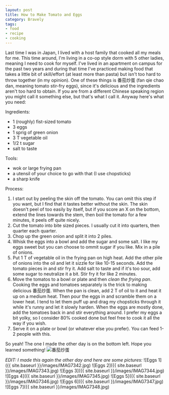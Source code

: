 ```yaml
---
layout: post
title: How to Make Tomato and Eggs
category: Bravely
tags:
- food
- recipe
- cooking
---
```


Last time I was in Japan, I lived with a host family that cooked all my meals for me. This time around, I'm living in a co-op style dorm with 5 other ladies, meaning I need to cook for myself. I've lived in an apartment on campus for the past two years and during that time I've practiced making food that takes a little bit of skill/effort (at least more than pasta) but isn't too hard to throw together (in my opinion). One of these things is 番茄炒蛋 (fan qie chao dan, meaning tomato stir-fry eggs), since it's delicious and the ingredients aren't too hard to obtain. If you are from a different Chinese speaking region you might call it something else, but that's what I call it. Anyway here's what you need:

Ingredients:


- 1 (roughly) fist-sized tomato
- 3 eggs
- 1 sprig of green onion
- 3 T vegetable oil
- 1/2 t sugar
- salt to taste

Tools:


- wok or large frying pan
- a utensil of your choice to go with that (I use chopsticks)
- a sharp knife

Process:

1. I start out by peeling the skin off the tomato. You can omit this step if you want, but I find that it tastes better without the skin. The skin doesn't peel of too easily by itself, but if you score an X on the bottom, extend the lines towards the stem, then boil the tomato for a few minutes, it peels off quite nicely.
2. Cut the tomato into bite sized pieces. I usually cut it into quarters, then quarter each quarter. 
3. Chop up the green onion and split it into 2 piles.
4. Whisk the eggs into a bowl and add the sugar and some salt. I like my eggs sweet but you can choose to ommit sugar if you like. Mix in a pile of onions. 
5. Put 1 T of vegetable oil in the frying pan on high heat. Add the other pile of onions into the oil and let it sizzle for like 10-15 seconds. Add the tomato pieces in and stir fry it. Add salt to taste and if it's too sour, add some sugar to neutralize it a bit. Stir fry it for like 2 minutes.
6. Move the tomatos to a bowl or plate and then *clean the frying pan*. Cooking the eggs and tomatoes separately is the trick to making delicious 番茄炒蛋. When the pan is clean, add 2 T of oil to it and heat it up on a medium heat. Then pour the eggs in and scramble them on a lower heat. I tend to let them puff up and drag my chopsticks through it while it's runny and let it slowly harden. When the eggs are mostly done, add the tomatoes back in and stir everything around. I prefer my eggs a bit yolky, so I consider 80% cooked done but feel free to cook it all the way if you wish. 
7. Serve it on a plate or bowl (or whatever else you prefer). You can feed 1-2 people with this. 

So yeah! The one I made the other day is on the bottom left. Hope you learned something! ![番茄炒蛋](https://igcdn-photos-d-a.akamaihd.net/hphotos-ak-xaf1/t51.2885-15/s640x640/sh0.08/e35/c0.0.1080.1080/11856861_434322040108555_77401496_n.jpg)

*EDIT: I made this again the other day and here are some pictures:*
![Eggs 1]({{ site.baseurl }}/images/IMAG7342.jpg)
![Eggs 2]({{ site.baseurl }}/images/IMAG7343.jpg)
![Eggs 3]({{ site.baseurl }}/images/IMAG7344.jpg)
![Eggs 4]({{ site.baseurl }}/images/IMAG7345.jpg)
![Eggs 5]({{ site.baseurl }}/images/IMAG7346.jpg)
![Eggs 6]({{ site.baseurl }}/images/IMAG7347.jpg)
![Eggs 7]({{ site.baseurl }}/images/IMAG7348.jpg)
